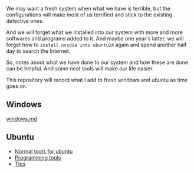We may want a fresh system when what we have is terrible, but the configurations will make most of us terrified and stick to the existing defective ones.

And we will forget what we installed into our system with more and more softwares and programs added to it. And maybe one year's latter, we will forget how to `install nvidia into ubuntu14` again and spend another half day to search the Internet.

So, notes about what we have done to our system and how these are done can be helpful. And some neat tools will make our life easier.

This repository will record what I add to fresh windows and ubuntu as time goes on.

## Windows

[windows.md](windows.md)

## Ubuntu

* [Normal tools for ubuntu](ubuntu.md)
* [Programming tools](program.md)
* [Tips](ubuntu_tips.md)
